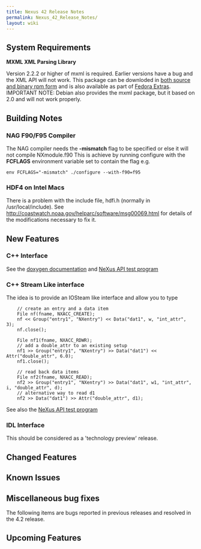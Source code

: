 ```yaml
---
title: Nexus 42 Release Notes
permalink: Nexus_42_Release_Notes/
layout: wiki
---
```


System Requirements
-------------------

**MXML XML Parsing Library**

Version 2.2.2 or higher of mxml is required. Earlier versions have a bug
and the XML API will not work. This package can be downloded in [both
source and binary rpm
form](http://www.easysw.com/~mike/mxml/software.php) and is also
available as part of [Fedora
Extras](http://fedoraproject.org/wiki/Extras/UsingExtras). IMPORTANT
NOTE: Debian also provides the mxml package, but it based on 2.0 and
will not work properly.

Building Notes
--------------

### NAG F90/F95 Compiler

The NAG compiler needs the **-mismatch** flag to be specified or else it
will not compile NXmodule.f90 This is achieve by running configure with
the **FCFLAGS** environment variable set to contain the flag e.g.

    env FCFLAGS="-mismatch" ./configure --with-f90=f95

### HDF4 on Intel Macs

There is a problem with the include file, hdfi.h (normally in
/usr/local/include). See
<http://coastwatch.noaa.gov/helparc/software/msg00069.html> for details
of the modifications necessary to fix it.

New Features
------------

### C++ Interface

See the [doxygen
documentation](http://download.nexusformat.org/doxygen/html/classNeXus_1_1File.html)
and [NeXus API test
program](http://svn.nexusformat.org/code/branches/4.2/test/napi_test_cpp.cxx)

### C++ Stream Like interface

The idea is to provide an IOSteam like interface and allow you to type

        // create an entry and a data item
        File nf(fname, NXACC_CREATE);
        nf << Group("entry1", "NXentry") << Data("dat1", w, "int_attr", 3);
        nf.close();

        File nf1(fname, NXACC_RDWR);
        // add a double_attr to an existing setup
        nf1 >> Group("entry1", "NXentry") >> Data("dat1") << Attr("double_attr", 6.0);
        nf1.close();

        // read back data items
        File nf2(fname, NXACC_READ);
        nf2 >> Group("entry1", "NXentry") >> Data("dat1", w1, "int_attr", i, "double_attr", d);
        // alternative way to read d1
        nf2 >> Data("dat1") >> Attr("double_attr", d1);

See also the [NeXus API test
program](http://svn.nexusformat.org/code/branches/4.2/test/napi_test_cpp.cxx)

### IDL Interface

This should be considered as a 'technology preview' release.

Changed Features
----------------

Known Issues
------------

Miscellaneous bug fixes
-----------------------

The following items are bugs reported in previous releases and resolved
in the 4.2 release.

Upcoming Features
-----------------
